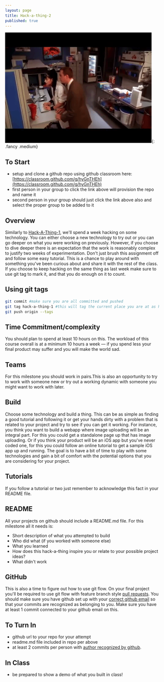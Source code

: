 ```yaml
---
layout: page
title: Hack-a-thing-2
published: true
---
```


![](img/hack-a-thing.gif){: .fancy .medium}

## To Start

* setup and clone a github repo using github classroom here: [https://classroom.github.com/g/hyGnTHEh](https://classroom.github.com/g/hyGnTHEh)
* first person in your group to click the link above will provision the repo and name it
* second person in your group should just click the link above also and select the proper group to be added to it


## Overview
Similarly to [Hack-A-Thing-1](hack-a-thing-1), we'll spend a week hacking on some technology. You can either choose a new technology to try out or you can go deeper on what you were working on previously.  However, if you choose to dive deeper there is an expectation that the work is reasonably complex to justify two weeks of experimentation. Don't just brush this assignment off and follow some easy tutorial.  This is a chance to play around with something you've been curious about and share it with the rest of the class.  If you choose to keep hacking on the same thing as last week make sure to use git tag to mark it, and that you do enough on it to count. 


## Using git tags

```bash
git commit #make sure you are all committed and pushed
git tag hack-a-thing-1 #this will tag the current place you are at as hack-a-thing-1
git push origin --tags
```


## Time Commitment/complexity

You should plan to spend at least 10 hours on this. The workload of this course overall is at a minimum 10 hours a week — if you spend less your final product may suffer and you will make the world sad.

## Teams

For this milestone you should work in pairs.This is also an opportunity to try to work with someone new or try out a working dynamic with someone you might want to work with later.

## Build

Choose some technology and build a thing.  This can be as simple as finding a good tutorial and following it or get your hands dirty with a problem that is related to your project and try to see if you can get it working.  For instance, you think you want to build a webapp where image uploading will be an integral part. For this you could get a standalone page up that has image uploading.  Or if you think your product will be an iOS app but you've never coded one, for this you could follow an online tutorial to get a sample iOS app up and running.  The goal is to have a bit of time to play with some technologies and gain a bit of comfort with the potential options that you are considering for your project.

## Tutorials

If you follow a tutorial or two just remember to acknowledge this fact in your README file.

## README

All your projects on github should include a README.md file.  For this milestone all it needs is:

* Short description of what you attempted to build
* Who did what (if you worked with someone else)
* What you learned
* How does this hack-a-thing inspire you or relate to your possible project ideas?
* What didn't work

## GitHub

This is also a time to figure out how to use git flow.  On your final project you'll be required to use git flow with feature branch style [pull requests](https://yangsu.github.io/pull-request-tutorial/).   You should make sure you have github set up with your [correct github email](https://help.github.com/articles/setting-your-email-in-git/) so that your commits are recognized as belonging to you.  Make sure you have at least 1 commit connected to your github email on this.


## To Turn In

* github url to your repo for your attempt
* readme.md file included in repo per above
* at least 2 commits per person with [author recognized by github](https://help.github.com/articles/why-are-my-commits-linked-to-the-wrong-user/#commits-are-not-linked-to-any-user).

## In Class

* be prepared to show a demo of what you built in class!
